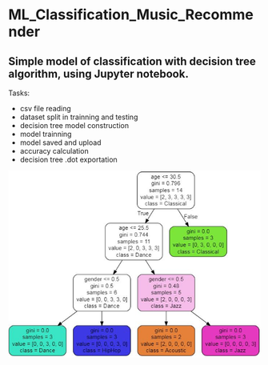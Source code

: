 # ML_Classification_Music_Recommender
## Simple model of classification with decision tree algorithm, using Jupyter notebook.

Tasks:

- csv file reading
- dataset split in trainning and testing
- decision tree model construction
- model trainning
- model saved and upload
- accuracy calculation
- decision tree .dot exportation

![](decisiontree.JPG)
  
